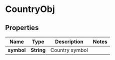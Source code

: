 

# CountryObj


## Properties

| Name | Type | Description | Notes |
|------------ | ------------- | ------------- | -------------|
|**symbol** | **String** | Country symbol |  |



